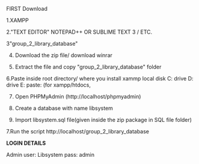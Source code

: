 FIRST Download

1.XAMPP

2."TEXT EDITOR" NOTEPAD++ OR SUBLIME TEXT 3 / ETC.

3"group_2_library_database"

4. Download the zip file/ download winrar

5. Extract the file and copy "group_2_library_database" folder

6.Paste inside root directory/ where you install xammp local disk C: drive D: drive E: paste: (for xampp/htdocs, 

7. Open PHPMyAdmin (http://localhost/phpmyadmin)

8. Create a database with name libsystem

6. Import libsystem.sql file(given inside the zip package in SQL file folder)

7.Run the script http://localhost/group_2_library_database


**LOGIN DETAILS** 

Admin
user: Libsystem
pass: admin
